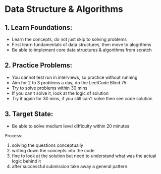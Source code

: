 # Data Structure & Algorithms

## 1. Learn Foundations:
- Learn the concepts, do not just skip to solving problems
- First learn fundamentals of data structures, then move to alogrithms
- Be able to implement core data structures & algorithms from scratch

## 2. Practice Problems:
- You cannot test run in interviews, so practice without running
- Aim for 2 to 3 problems a day, do the LeetCode Blind 75
- Try to solve problems within 30 mins
- If you can't solve it, look at the logic of solution
- Try it again for 30 mins, if you still can't solve then see code solution

## 3. Target State:
- Be able to solve medium level difficulty within 20 minutes


Process:
1) solving the questions conceptually
2) writing down the concepts into the code
3) fine to look at the solution but need to understand what was the actual logic behind it
4) after successful submission take away a general pattern

